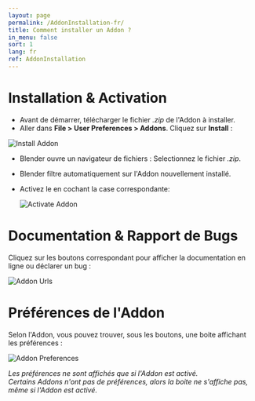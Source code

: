 ```yaml
---
layout: page
permalink: /AddonInstallation-fr/
title: Comment installer un Addon ?
in_menu: false
sort: 1
lang: fr
ref: AddonInstallation
---
```


# Installation & Activation
* Avant de démarrer, télécharger le fichier *.zip* de l'Addon à installer.  
* Aller dans **File > User Preferences > Addons**. Cliquez sur **Install** :  
  
![Install Addon]({{site.base_url}}/assets/img/install_addon.png)  
  
* Blender ouvre un navigateur de fichiers : Selectionnez le fichier *.zip*.  
* Blender filtre automatiquement sur l'Addon nouvellement installé.
* Activez le en cochant la case correspondante:
  
  ![Activate Addon]({{site.base_url}}/assets/img/active_addon.png)  
  
# Documentation & Rapport de Bugs
  
Cliquez sur les boutons correspondant pour afficher la documentation en ligne ou déclarer un bug :  
  
![Addon Urls]({{site.base_url}}/assets/img/addon_urls.png)

# Préférences de l'Addon

Selon l'Addon, vous pouvez trouver, sous les boutons, une boite affichant les préférences :  
  
![Addon Preferences]({{site.base_url}}/assets/img/addon_userprefs_and_urls.png)
  
*Les préférences ne sont affichés que si l'Addon est activé.*  
*Certains Addons n'ont pas de préférences, alors la boite ne s'affiche pas,  
même si l'Addon est activé.*  